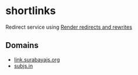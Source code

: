 # shortlinks

Redirect service using [Render redirects and rewrites](https://render.com/docs/redirects-rewrites)

## Domains

- [link.surabayajs.org](https://link.surabayajs.org)
- [subjs.in](https://subjs.in)
